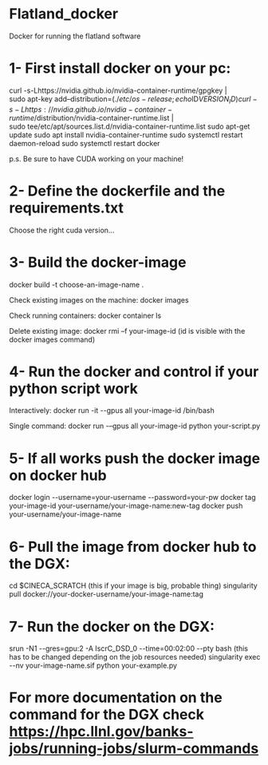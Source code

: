 # Flatland_docker
Docker for running the flatland software

# 1- First install docker on your pc:

curl -s-Lhttps://nvidia.github.io/nvidia-container-runtime/gpgkey | \
sudo apt-key add–distribution=$(./etc/os-release;echo$ID$VERSION_ID)
curl -s-Lhttps://nvidia.github.io/nvidia-container-runtime/$distribution/nvidia-container-runtime.list | \
sudo tee/etc/apt/sources.list.d/nvidia-container-runtime.list
sudo apt-get update
sudo apt install nvidia-container-runtime
sudo systemctl restart daemon-reload
sudo systemctl  restart docker

p.s. Be sure to have CUDA working on your machine!

# 2- Define the dockerfile and the requirements.txt

Choose the right cuda version...

# 3- Build the docker-image

docker build -t choose-an-image-name .

Check existing images on the machine:
docker images

Check running containers:
docker container ls

Delete existing image:
docker rmi –f your-image-id (id is visible with the docker images command)

# 4- Run the docker and control if your python script work

Interactively:
docker run -it --gpus all your-image-id /bin/bash

Single command:
docker run -–gpus all your-image-id python your-script.py

# 5- If all works push the docker image on docker hub

docker login --username=your-username --password=your-pw 
docker tag your-image-id your-username/your-image-name:new-tag
docker push your-username/your-image-name

# 6- Pull the image from docker hub to the DGX:

cd $CINECA_SCRATCH  (this if your image is big, probable thing)
singularity pull docker://your-docker-username/your-image-name:tag

# 7- Run the docker on the DGX:
srun -N1 --gres=gpu:2 -A IscrC_DSD_0  --time=00:02:00 --pty bash (this has to be changed depending on the job resources needed)
singularity exec --nv your-image-name.sif python your-example.py

# For more documentation on the command for the DGX check https://hpc.llnl.gov/banks-jobs/running-jobs/slurm-commands



